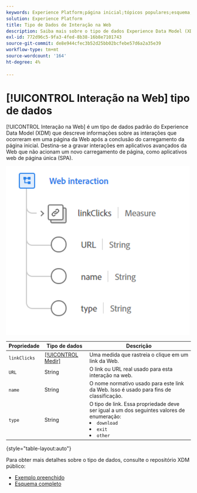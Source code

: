 ```yaml
---
keywords: Experience Platform;página inicial;tópicos populares;esquema;Esquema;XDM;campos;esquemas;Esquemas;interação na web;tipo de dados;tipo de dados;tipo de dados;
solution: Experience Platform
title: Tipo de Dados de Interação na Web
description: Saiba mais sobre o tipo de dados Experience Data Model (XDM) de interação na Web.
exl-id: 772d96c5-9fa3-4fed-8b38-16b8e7101743
source-git-commit: de8e944cfec3b52d25bb02bcfebe57d6a2a35e39
workflow-type: tm+mt
source-wordcount: '164'
ht-degree: 4%

---
```


# [!UICONTROL Interação na Web] tipo de dados

[!UICONTROL Interação na Web] é um tipo de dados padrão do Experience Data Model (XDM) que descreve informações sobre as interações que ocorreram em uma página da Web após a conclusão do carregamento da página inicial. Destina-se a gravar interações em aplicativos avançados da Web que não acionam um novo carregamento de página, como aplicativos web de página única (SPA).

<img src="../images/data-types/web-interaction.PNG" width="500" /><br />

| Propriedade | Tipo de dados | Descrição |
| --- | --- | --- |
| `linkClicks` | [[!UICONTROL Medir]](./measure.md) | Uma medida que rastreia o clique em um link da Web. |
| `URL` | String | O link ou URL real usado para esta interação na web. |
| `name` | String | O nome normativo usado para este link da Web. Isso é usado para fins de classificação. |
| `type` | String | O tipo de link. Essa propriedade deve ser igual a um dos seguintes valores de enumeração: <li> `download` </li> <li> `exit` </li> <li> `other` </li> |

{style="table-layout:auto"}

Para obter mais detalhes sobre o tipo de dados, consulte o repositório XDM público:

* [Exemplo preenchido](https://github.com/adobe/xdm/blob/master/components/datatypes/deprecated/webinteraction.example.1.json)
* [Esquema completo](https://github.com/adobe/xdm/blob/master/components/datatypes/deprecated/webinteraction.schema.json)

